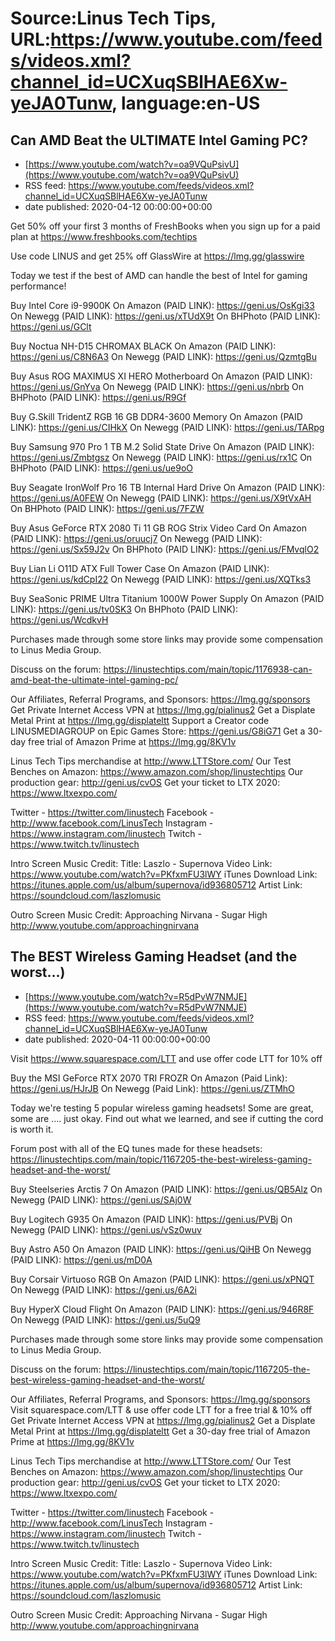 # Source:Linus Tech Tips, URL:https://www.youtube.com/feeds/videos.xml?channel_id=UCXuqSBlHAE6Xw-yeJA0Tunw, language:en-US

## Can AMD Beat the ULTIMATE Intel Gaming PC?
 - [https://www.youtube.com/watch?v=oa9VQuPsivU](https://www.youtube.com/watch?v=oa9VQuPsivU)
 - RSS feed: https://www.youtube.com/feeds/videos.xml?channel_id=UCXuqSBlHAE6Xw-yeJA0Tunw
 - date published: 2020-04-12 00:00:00+00:00

Get 50% off your first 3 months of FreshBooks when you sign up for a paid plan at https://www.freshbooks.com/techtips

Use code LINUS and get 25% off GlassWire at https://lmg.gg/glasswire

Today we test if the best of AMD can handle the best of Intel for gaming performance!

Buy Intel Core i9-9900K
On Amazon (PAID LINK): https://geni.us/OsKgi33
On Newegg (PAID LINK): https://geni.us/xTUdX9t
On BHPhoto (PAID LINK): https://geni.us/GClt

Buy Noctua NH-D15 CHROMAX BLACK
On Amazon (PAID LINK): https://geni.us/C8N6A3
On Newegg (PAID LINK): https://geni.us/QzmtgBu

Buy Asus ROG MAXIMUS XI HERO Motherboard
On Amazon (PAID LINK): https://geni.us/GnYva
On Newegg (PAID LINK): https://geni.us/nbrb
On BHPhoto (PAID LINK): https://geni.us/R9Gf

Buy G.Skill TridentZ RGB 16 GB DDR4-3600 Memory
On Amazon (PAID LINK): https://geni.us/CIHkX
On Newegg (PAID LINK): https://geni.us/TARpg

Buy Samsung 970 Pro 1 TB M.2 Solid State Drive
On Amazon (PAID LINK): https://geni.us/Zmbtgsz
On Newegg (PAID LINK): https://geni.us/rx1C
On BHPhoto (PAID LINK): https://geni.us/ue9oO

Buy Seagate IronWolf Pro 16 TB Internal Hard Drive
On Amazon (PAID LINK): https://geni.us/A0FEW
On Newegg (PAID LINK): https://geni.us/X9tVxAH
On BHPhoto (PAID LINK): https://geni.us/7FZW

Buy Asus GeForce RTX 2080 Ti 11 GB ROG Strix Video Card
On Amazon (PAID LINK): https://geni.us/oruucj7
On Newegg (PAID LINK): https://geni.us/Sx59J2v
On BHPhoto (PAID LINK): https://geni.us/FMvqlO2

Buy Lian Li O11D ATX Full Tower Case
On Amazon (PAID LINK): https://geni.us/kdCpI22
On Newegg (PAID LINK): https://geni.us/XQTks3

Buy  SeaSonic PRIME Ultra Titanium 1000W Power Supply
On Amazon (PAID LINK): https://geni.us/tv0SK3
On BHPhoto (PAID LINK): https://geni.us/WcdkvH

Purchases made through some store links may provide some compensation to Linus Media Group.

Discuss on the forum: https://linustechtips.com/main/topic/1176938-can-amd-beat-the-ultimate-intel-gaming-pc/

Our Affiliates, Referral Programs, and Sponsors: https://lmg.gg/sponsors
Get Private Internet Access VPN at https://lmg.gg/pialinus2
Get a Displate Metal Print at https://lmg.gg/displateltt
Support a Creator code LINUSMEDIAGROUP on Epic Games Store: https://geni.us/G8iG71
Get a 30-day free trial of Amazon Prime at https://lmg.gg/8KV1v

Linus Tech Tips merchandise at http://www.LTTStore.com/ 
Our Test Benches on Amazon: https://www.amazon.com/shop/linustechtips 
Our production gear: http://geni.us/cvOS
Get your ticket to LTX 2020: https://www.ltxexpo.com/

Twitter - https://twitter.com/linustech
Facebook - http://www.facebook.com/LinusTech
Instagram - https://www.instagram.com/linustech
Twitch - https://www.twitch.tv/linustech 

Intro Screen Music Credit:
Title: Laszlo - Supernova
Video Link: https://www.youtube.com/watch?v=PKfxmFU3lWY
iTunes Download Link: https://itunes.apple.com/us/album/supernova/id936805712
Artist Link: https://soundcloud.com/laszlomusic

Outro Screen Music Credit: Approaching Nirvana - Sugar High http://www.youtube.com/approachingnirvana

## The BEST Wireless Gaming Headset (and the worst...)
 - [https://www.youtube.com/watch?v=R5dPvW7NMJE](https://www.youtube.com/watch?v=R5dPvW7NMJE)
 - RSS feed: https://www.youtube.com/feeds/videos.xml?channel_id=UCXuqSBlHAE6Xw-yeJA0Tunw
 - date published: 2020-04-11 00:00:00+00:00

Visit https://www.squarespace.com/LTT and use offer code LTT for 10% off

Buy the MSI GeForce RTX 2070 TRI FROZR
On Amazon (Paid Link): https://geni.us/HJrJB
On Newegg (Paid Link): https://geni.us/ZTMhO

Today we're testing 5 popular wireless gaming headsets! Some are great, some are .... just okay. Find out what we learned, and see if cutting the cord is worth it.

Forum post with all of the EQ tunes made for these headsets: https://linustechtips.com/main/topic/1167205-the-best-wireless-gaming-headset-and-the-worst/

Buy Steelseries Arctis 7
On Amazon (PAID LINK): https://geni.us/QB5Alz 
On Newegg (PAID LINK): https://geni.us/SAj0W

Buy Logitech G935
On Amazon (PAID LINK): https://geni.us/PVBj 
On Newegg (PAID LINK): https://geni.us/vSz0wuv

Buy Astro A50 
On Amazon (PAID LINK): https://geni.us/QiHB 
On Newegg (PAID LINK): https://geni.us/mD0A

Buy Corsair Virtuoso RGB 
On Amazon (PAID LINK): https://geni.us/xPNQT 
On Newegg (PAID LINK): https://geni.us/6A2i

Buy HyperX Cloud Flight 
On Amazon (PAID LINK): https://geni.us/946R8F 
On Newegg (PAID LINK): https://geni.us/5uQ9

Purchases made through some store links may provide some compensation to Linus Media Group.

Discuss on the forum: https://linustechtips.com/main/topic/1167205-the-best-wireless-gaming-headset-and-the-worst/

Our Affiliates, Referral Programs, and Sponsors: https://lmg.gg/sponsors
Visit squarespace.com/LTT & use offer code LTT for a free trial & 10% off
Get Private Internet Access VPN at https://lmg.gg/pialinus2
Get a Displate Metal Print at https://lmg.gg/displateltt
Get a 30-day free trial of Amazon Prime at https://lmg.gg/8KV1v

Linus Tech Tips merchandise at http://www.LTTStore.com/ 
Our Test Benches on Amazon: https://www.amazon.com/shop/linustechtips 
Our production gear: http://geni.us/cvOS
Get your ticket to LTX 2020: https://www.ltxexpo.com/

Twitter - https://twitter.com/linustech
Facebook - http://www.facebook.com/LinusTech
Instagram - https://www.instagram.com/linustech
Twitch - https://www.twitch.tv/linustech 

Intro Screen Music Credit:
Title: Laszlo - Supernova
Video Link: https://www.youtube.com/watch?v=PKfxmFU3lWY
iTunes Download Link: https://itunes.apple.com/us/album/supernova/id936805712
Artist Link: https://soundcloud.com/laszlomusic

Outro Screen Music Credit: Approaching Nirvana - Sugar High http://www.youtube.com/approachingnirvana

